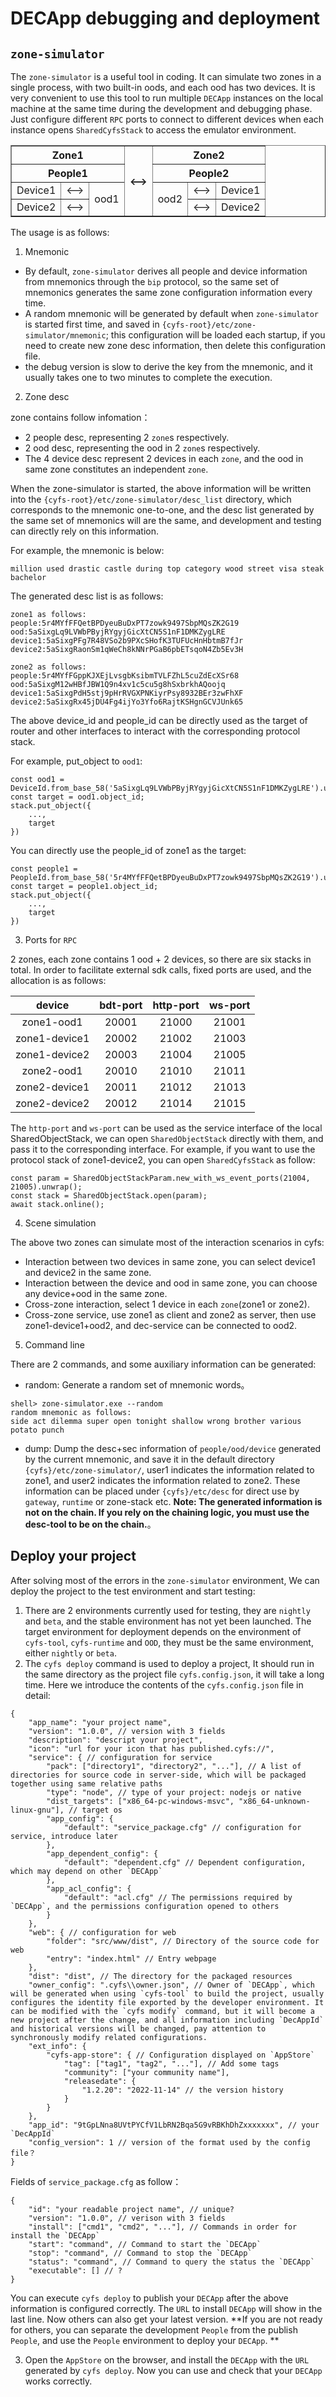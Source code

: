 # DECApp debugging and deployment

## `zone-simulator`

The `zone-simulator` is a useful tool in coding. It can simulate two zones in a single process, with two built-in oods, and each ood has two devices. It is very convenient to use this tool to run multiple `DECApp` instances on the local machine at the same time during the development and debugging phase. Just configure different `RPC` ports to connect to different devices when each instance opens `SharedCyfsStack` to access the emulator environment.

<table border="1">
    <tr>
        <th colspan="3">Zone1</th>
        <th rowspan="4"><--></th>
        <th colspan="3">Zone2</th>
    </tr>
    <tr>
        <th colspan="3">People1</th>
        <th colspan="3">People2</th>
    </tr>
    <tr>
        <td>Device1</td>
        <td><--></td>
        <td rowspan="4">ood1</td>
        <td rowspan="4">ood2</td>
        <td><--></td>
        <td>Device1</td>
    </tr>
    <tr>
        <td>Device2</td>
        <td><--></td>
        <td><--></td>
        <td>Device2</td>
    </tr>
</table>

The usage is as follows:

1. Mnemonic

-   By default, `zone-simulator` derives all people and device information from mnemonics through the `bip` protocol, so the same set of mnemonics generates the same zone configuration information every time.
-   A random mnemonic will be generated by default when `zone-simulator` is started first time, and saved in `{cyfs-root}/etc/zone-simulator/mnemonic`; this configuration will be loaded each startup, if you need to create new zone desc information, then delete this configuration file.
-   the debug version is slow to derive the key from the mnemonic, and it usually takes one to two minutes to complete the execution.

2. Zone desc

zone contains follow infomation：

-   2 people desc, representing 2 `zone`s respectively.
-   2 ood desc, representing the ood in 2 `zone`s respectively.
-   The 4 device desc represent 2 devices in each `zone`, and the ood in same zone constitutes an independent `zone`.

When the zone-simulator is started, the above information will be written into the `{cyfs-root}/etc/zone-simulator/desc_list` directory, which corresponds to the mnemonic one-to-one, and the desc list generated by the same set of mnemonics will are the same, and development and testing can directly rely on this information.

For example, the mnemonic is below:

```
million used drastic castle during top category wood street visa steak bachelor
```

The generated desc list is as follows:

```
zone1 as follows:
people:5r4MYfFFQetBPDyeuBuDxPT7zowk9497SbpMQsZK2G19
ood:5aSixgLq9LVWbPByjRYgyjGicXtCN5S1nF1DMKZygLRE
device1:5aSixgPFg7R48VSo2b9PXcSHofK3TUFUcHnHbtmB7fJr
device2:5aSixgRaonSm1qWeCh8kNNrPGaB6pbETsqoN4Zb5Ev3H

zone2 as follows:
people:5r4MYfFGppKJXEjLvsgbKsibmTVLFZhL5cuZdEcXSr68
ood:5aSixgM12wHBfJBW1Q9n4xv1c5cu5g8hSxbrkhAQoojq
device1:5aSixgPdH5stj9pHrRVGXPNKiyrPsy8932BEr3zwFhXF
device2:5aSixgRx45jDU4Fg4ijYo3Yfo6RajtKSHgnGCVJUnk65
```

The above device_id and people_id can be directly used as the target of router and other interfaces to interact with the corresponding protocol stack.

For example, put_object to `ood1`:

```
const ood1 = DeviceId.from_base_58('5aSixgLq9LVWbPByjRYgyjGicXtCN5S1nF1DMKZygLRE').unwrap();
const target = ood1.object_id;
stack.put_object({
    ...,
    target
})
```

You can directly use the people_id of zone1 as the target:

```
const people1 = PeopleId.from_base_58('5r4MYfFFQetBPDyeuBuDxPT7zowk9497SbpMQsZK2G19').unwrap();
const target = people1.object_id;
stack.put_object({
    ...,
    target
})
```

3. Ports for `RPC`

2 zones, each zone contains 1 ood + 2 devices, so there are six stacks in total. In order to facilitate external sdk calls, fixed ports are used, and the allocation is as follows:

|    device     | bdt-port | http-port | ws-port |
| :-----------: | :------: | :-------: | :-----: |
|  zone1-ood1   |  20001   |   21000   |  21001  |
| zone1-device1 |  20002   |   21002   |  21003  |
| zone1-device2 |  20003   |   21004   |  21005  |
|  zone2-ood1   |  20010   |   21010   |  21011  |
| zone2-device1 |  20011   |   21012   |  21013  |
| zone2-device2 |  20012   |   21014   |  21015  |

The `http-port` and `ws-port` can be used as the service interface of the local SharedObjectStack, we can open `SharedObjectStack` directly with them, and pass it to the corresponding interface.
For example, if you want to use the protocol stack of zone1-device2, you can open `SharedCyfsStack` as follow:

```
const param = SharedObjectStackParam.new_with_ws_event_ports(21004, 21005).unwrap();
const stack = SharedObjectStack.open(param);
await stack.online();
```

4. Scene simulation

The above two zones can simulate most of the interaction scenarios in cyfs:

-   Interaction between two devices in same zone, you can select device1 and device2 in the same zone.
-   Interaction between the device and ood in same zone, you can choose any device+ood in the same zone.
-   Cross-zone interaction, select 1 device in each `zone`(zone1 or zone2).
-   Cross-zone service, use zone1 as client and zone2 as server, then use zone1-device1+ood2, and dec-service can be connected to ood2.

5. Command line

There are 2 commands, and some auxiliary information can be generated:

-   random: Generate a random set of mnemonic words。

```
shell> zone-simulator.exe --random
random mnemonic as follows:
side act dilemma super open tonight shallow wrong brother various potato punch
```

-   dump: Dump the desc+sec information of `people/ood/device` generated by the current mnemonic, and save it in the default directory `{cyfs}/etc/zone-simulator/`, user1 indicates the information related to zone1, and user2 indicates the information related to zone2. These information can be placed under `{cyfs}/etc/desc` for direct use by `gateway`, `runtime` or zone-stack etc.
    **Note: The generated information is not on the chain. If you rely on the chaining logic, you must use the desc-tool to be on the chain.**。

## Deploy your project

After solving most of the errors in the `zone-simulator` environment, We can deploy the project to the test environment and start testing:

1. There are 2 environments currently used for testing, they are `nightly` and `beta`, and the stable environment has not yet been launched. The target environment for deployment depends on the environment of `cyfs-tool`, `cyfs-runtime` and `OOD`, they must be the same environment, either `nightly` or `beta`.
2. The `cyfs deploy` command is used to deploy a project, It should run in the same directory as the project file `cyfs.config.json`, it will take a long time. Here we introduce the contents of the `cyfs.config.json` file in detail:

```
{
    "app_name": "your project name",
    "version": "1.0.0", // version with 3 fields
    "description": "descript your project",
    "icon": "url for your icon that has published.cyfs://",
    "service": { // configuration for service
        "pack": ["directory1", "directory2", "..."], // A list of directories for source code in server-side, which will be packaged together using same relative paths
        "type": "node", // type of your project: nodejs or native
        "dist_targets": ["x86_64-pc-windows-msvc", "x86_64-unknown-linux-gnu"], // target os
        "app_config": {
            "default": "service_package.cfg" // configuration for service, introduce later
        },
        "app_dependent_config": {
            "default": "dependent.cfg" // Dependent configuration, which may depend on other `DECApp`
        },
        "app_acl_config": {
            "default": "acl.cfg" // The permissions required by `DECApp`, and the permissions configuration opened to others
        }
    },
    "web": { // configuration for web
        "folder": "src/www/dist", // Directory of the source code for web
        "entry": "index.html" // Entry webpage
    },
    "dist": "dist", // The directory for the packaged resources
    "owner_config": ".cyfs\\owner.json", // Owner of `DECApp`, which will be generated when using `cyfs-tool` to build the project, usually configures the identity file exported by the developer environment. It can be modified with the `cyfs modify` command, but it will become a new project after the change, and all information including `DecAppId` and historical versions will be changed, pay attention to synchronously modify related configurations.
    "ext_info": {
        "cyfs-app-store": { // Configuration displayed on `AppStore`
            "tag": ["tag1", "tag2", "..."], // Add some tags
            "community": ["your community name"],
            "releasedate": {
                "1.2.20": "2022-11-14" // the version history
            }
        }
    },
    "app_id": "9tGpLNna8UVtPYCfV1LbRN2Bqa5G9vRBKhDhZxxxxxxx", // your `DecAppId`
    "config_version": 1 // version of the format used by the config file？
}
```

Fields of `service_package.cfg` as follow：

```
{
	"id": "your readable project name", // unique?
	"version": "1.0.0", // verison with 3 fields
	"install": ["cmd1", "cmd2", "..."], // Commands in order for install the `DECApp`
	"start": "command", // Command to start the `DECApp`
	"stop": "command", // Command to stop the `DECApp`
	"status": "command", // Command to query the status the `DECApp`
	"executable": [] // ?
}
```

You can execute `cyfs deploy` to publish your `DECApp` after the above information is configured correctly. The `URL` to install `DECApp` will show in the last line. Now others can also get your latest version. **If you are not ready for others, you can separate the development `People` from the publish `People`, and use the `People` environment to deploy your `DECApp`. **

3. Open the `AppStore` on the browser, and install the `DECApp` with the `URL` generated by `cyfs deploy`. Now you can use and check that your `DECApp` works correctly.
